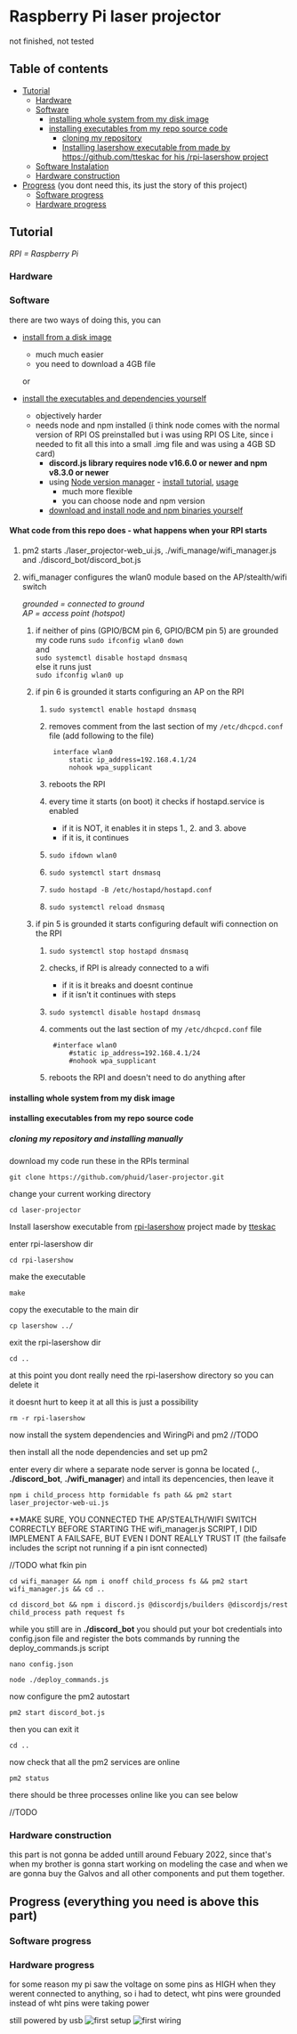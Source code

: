 # Raspberry Pi laser projector


not finished, not tested

## Table of contents

- [Tutorial](#tutorial)
  - [Hardware](#hardware)
  - [Software](#software)
    - [installing whole system from my disk image](#installing-whole-system-from-my-disk-image)
    - [installing executables from my repo source code](#installing-executables-from-my-repo-source-code)
      - [cloning my repository](#cloning-my-repository)
      - [Installing lasershow executable from made by https://github.com/tteskac for his /rpi-lasershow project](#installing-lasershow-executable-from-made-by-httpsgithubcomtteskac-for-his-rpi-lasershow-project)
  - [Software Instalation](#software-instalation)
  - [Hardware construction](#hardware-construction)
- [Progress](#progress-everything-you-need-is-above-this-part) (you dont need this, its just the story of this project)
  - [Software progress](#software-progress)
  - [Hardware progress](#hardware-progress)

## Tutorial

*RPI = Raspberry Pi*
### Hardware

### Software

there are two ways of doing this, you can

- [install from a disk image](#installing-whole-system-from-my-disk-image)
  - much much easier
  - you need to download a 4GB file

  or

- [install the executables and dependencies yourself](#installing-executables-from-my-repo-source-code)
  - objectively harder
  - needs node and npm installed (i think node comes with the normal version of RPI OS preinstalled but i was using RPI OS Lite, since i needed to fit all this into a small .img file and was using a 4GB SD card)
    - **discord.js library requires node v16.6.0 or newer and npm v8.3.0 or newer**
    - using [Node version manager](https://github.com/nvm-sh/nvm) - [install tutorial](https://github.com/nvm-sh/nvm#installing-and-updating), [usage](https://github.com/nvm-sh/nvm#usage)
      - much more flexible
      - you can choose node and npm version
    - [download and install node and npm binaries yourself](https://www.makersupplies.sg/blogs/tutorials/how-to-install-node-js-and-npm-on-the-raspberry-pi)

#### What code from this repo does - what happens when your RPI starts

1. pm2 starts ./laser_projector-web_ui.js, ./wifi_manage/wifi_manager.js and ./discord_bot/discord_bot.js

2. wifi_manager configures the wlan0 module based on the AP/stealth/wifi switch  

    *grounded = connected to ground*  
    *AP = access point (hotspot)*  

    1. if neither of pins (GPIO/BCM pin 6, GPIO/BCM pin 5) are grounded my code runs `sudo ifconfig wlan0 down`  
    and  
    `sudo systemctl disable hostapd dnsmasq`  
    else it runs just  
    `sudo ifconfig wlan0 up`

    2. if pin 6 is grounded it starts configuring an AP on the RPI

        1. `sudo systemctl enable hostapd dnsmasq`

        2. removes comment from the last section of my `/etc/dhcpcd.conf` file (add following to the file)  

                interface wlan0
                    static ip_address=192.168.4.1/24
                    nohook wpa_supplicant

        3. reboots the RPI

        4. every time it starts (on boot) it checks if hostapd.service is enabled
            - if it is NOT, it enables it in steps 1., 2. and 3. above
            - if it is, it continues

        5. `sudo ifdown wlan0`

        6. `sudo systemctl start dnsmasq`

        7. `sudo hostapd -B /etc/hostapd/hostapd.conf`

        8. `sudo systemctl reload dnsmasq`

    3. if pin 5 is grounded it starts configuring default wifi connection on the RPI
        1. `sudo systemctl stop hostapd dnsmasq`

        2. checks, if RPI is already connected to a wifi
            - if it is it breaks and doesnt continue
            - if it isn't it continues with steps 

        3. `sudo systemctl disable hostapd dnsmasq`

        4. comments out the last section of my `/etc/dhcpcd.conf` file

                #interface wlan0
                    #static ip_address=192.168.4.1/24
                    #nohook wpa_supplicant

        5. reboots the RPI and doesn't need to do anything after

#### installing whole system from my disk image

#### installing executables from my repo source code

##### cloning my repository and installing manually

download my code run these in the RPIs terminal

```console
git clone https://github.com/phuid/laser-projector.git
```

change your current working directory

```console
cd laser-projector
```

Install lasershow executable from [rpi-lasershow](https://github.com/tteskac/rpi-lasershow) project made by [tteskac](https://github.com/tteskac)

enter rpi-lasershow dir

```console
cd rpi-lasershow
```

make the executable

```console
make
```

copy the executable to the main dir

```console
cp lasershow ../
```

exit the rpi-lasershow dir

```console
cd ..
```

at this point you dont really need the rpi-lasershow directory so you can delete it

it doesnt hurt to keep it at all this is just a possibility

```console
rm -r rpi-lasershow
```

now install the system dependencies and WiringPi and pm2
//TODO

then install all the node dependencies and set up pm2

enter every dir where a separate node server is gonna be located (**.**, **./discord_bot**, **./wifi_manager**) and intall its depencencies, then leave it

```console
npm i child_process http formidable fs path && pm2 start laser_projector-web-ui.js
``` 

**MAKE SURE, YOU CONNECTED THE AP/STEALTH/WIFI SWITCH CORRECTLY BEFORE STARTING THE wifi_manager.js SCRIPT, I DID IMPLEMENT A FAILSAFE, BUT EVEN I DONT REALLY TRUST IT (the failsafe includes the script not running if a pin isnt connected)

//TODO what fkin pin

```console
cd wifi_manager && npm i onoff child_process fs && pm2 start wifi_manager.js && cd ..
```

```console
cd discord_bot && npm i discord.js @discordjs/builders @discordjs/rest child_process path request fs
```

while you still are in **./discord_bot** you should put your bot credentials into config.json file and register the bots commands by running the deploy_commands.js script

```console
nano config.json
```

```console
node ./deploy_commands.js
```

now configure the pm2 autostart

```console
pm2 start discord_bot.js
```

then you can exit it

```console
cd ..
```

now check that all the pm2 services are online

```console
pm2 status
```

there should be three processes online like you can see below

//TODO



### Hardware construction

this part is not gonna be added untill around Febuary 2022, since that's when my brother is gonna start working on modeling the case and when we are gonna buy the Galvos and all other components and put them together.

## Progress (everything you need is above this part)

### Software progress

### Hardware progress

for some reason my pi saw the voltage on some pins as HIGH when they werent connected to anything, so i had to detect, wht pins were grounded instead of wht pins were taking power

still powered by usb
![first setup](https://github.com/phuid/laser-projector/blob/master/img/progress-first_setup.jpg?raw=true)
![first wiring](https://github.com/phuid/laser-projector/blob/master/img/progress-first_wiring.jpg?raw=true)
